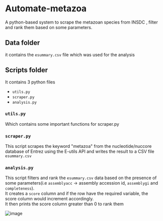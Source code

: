 # Automate-metazoa
A python-based system to scrape the metazoan species from INSDC , filter and rank them based on some parameters.  


## Data folder
it contains the `esummary.csv` file which was used for the analysis  


## Scripts folder
It contains 3 python files
* `utils.py`
* `scraper.py`
* `analysis.py`


### `utils.py` 
Which contains some important functions for scraper.py  


### `scraper.py`  
This script scrapes the keyword "metazoa" from the nucleotide/nuccore database
of Entrez using the E-utils API and writes the result to a CSV file `esummary.csv`



### `analysis.py`  
This script filters and rank the `esummary.csv` data based on the presence of some parameters(i.e `assemblyacc` -> assembly accession id, `assemblygi` and `completeness`).  
 It creates a `score` column and if the row have the required variable, the score column would increment accordingly.  
 It then prints the score column greater than 0 to rank them 

![image](https://user-images.githubusercontent.com/109805657/228118862-72c7c616-e1ad-41d8-b555-a56b22e085a8.png)
